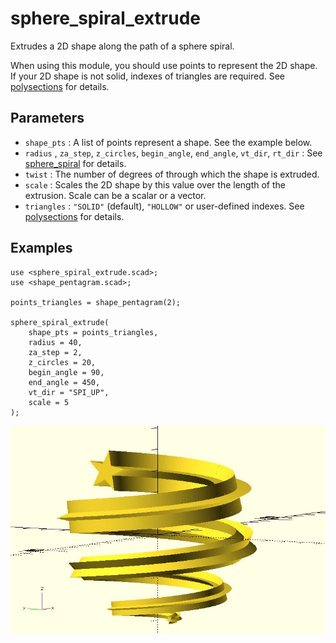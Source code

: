 # sphere_spiral_extrude

Extrudes a 2D shape along the path of a sphere spiral. 

When using this module, you should use points to represent the 2D shape. If your 2D shape is not solid, indexes of triangles are required. See [polysections](https://openhome.cc/eGossip/OpenSCAD/lib2x-polysections.html) for details.

## Parameters

- `shape_pts` : A list of points represent a shape. See the example below.
- `radius` , `za_step`, `z_circles`, `begin_angle`, `end_angle`, `vt_dir`, `rt_dir` : See [sphere_spiral](https://openhome.cc/eGossip/OpenSCAD/lib2x-sphere_spiral.html) for details.
- `twist` : The number of degrees of through which the shape is extruded.
- `scale` : Scales the 2D shape by this value over the length of the extrusion. Scale can be a scalar or a vector.
- `triangles` : `"SOLID"` (default), `"HOLLOW"` or user-defined indexes. See [polysections](https://openhome.cc/eGossip/OpenSCAD/lib2x-polysections.html) for details.

## Examples
    
	use <sphere_spiral_extrude.scad>;
	use <shape_pentagram.scad>;

	points_triangles = shape_pentagram(2);

	sphere_spiral_extrude(
		shape_pts = points_triangles,
		radius = 40, 
		za_step = 2, 
		z_circles = 20, 
		begin_angle = 90, 
		end_angle = 450,
		vt_dir = "SPI_UP",
		scale = 5
	);

![sphere_spiral_extrude](images/lib-sphere_spiral_extrude-1.JPG)
